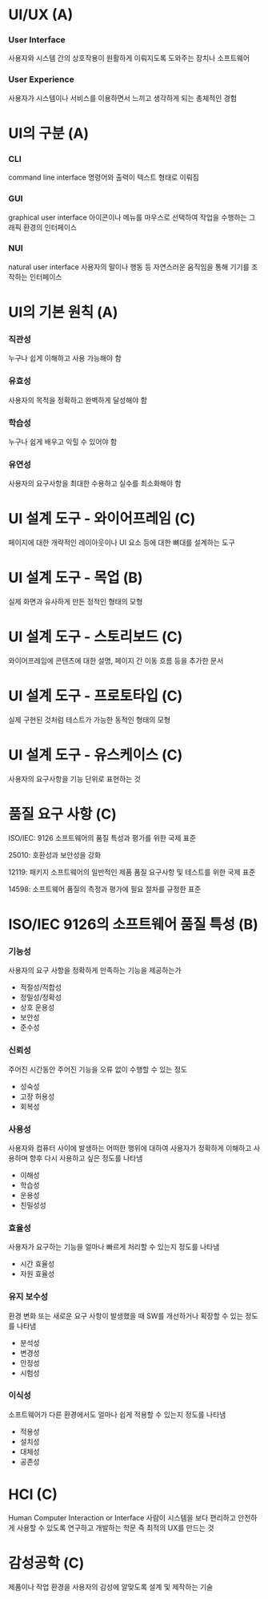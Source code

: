 # UI/UX (A)

### User Interface
사용자와 시스템 간의 상호작용이 원활하게 이뤄지도록 도와주는 장치나 소프트웨어

### User Experience
사용자가 시스템이나 서비스를 이용하면서 느끼고 생각하게 되는 총체적인 경험

# UI의 구분 (A)

### CLI
command line interface
명령어와 출력이 텍스트 형태로 이뤄짐

### GUI
graphical user interface
아이콘이나 메뉴를 마우스로 선택하여 작업을 수행하는 그래픽 환경의 인터페이스

### NUI
natural user interface
사용자의 말이나 행동 등 자연스러운 움직임을 통해 기기를 조작하는 인터페이스

# UI의 기본 원칙 (A)

### 직관성
누구나 쉽게 이해하고 사용 가능해야 함

### 유효성
사용자의 목적을 정확하고 완벽하게 달성해야 함

### 학습성
누구나 쉽게 배우고 익힐 수 있어야 함

### 유연성
사용자의 요구사항을 최대한 수용하고 실수를 최소화해야 함

# UI 설계 도구 - 와이어프레임 (C)

페이지에 대한 개략적인 레이아웃이나 UI 요소 등에 대한 뼈대를 설계하는 도구

# UI 설계 도구 - 목업 (B)

실제 화면과 유사하게 만든 정적인 형태의 모형
# UI 설계 도구 - 스토리보드 (C)

와이어프레임에 콘텐츠에 대한 설명, 페이지 간 이동 흐름 등을 추가한 문서
# UI 설계 도구 - 프로토타입 (C)

실제 구현된 것처럼 테스트가 가능한 동적인 형태의 모형

# UI 설계 도구 - 유스케이스 (C)

사용자의 요구사항을 기능 단위로 표현하는 것

# 품질 요구 사항 (C)

ISO/IEC: 9126 소프트웨어의 품질 특성과 평가를 위한 국제 표준

25010: 호환성과 보안성을 강화

12119: 패키지 소프트웨어의 일반적인 제품 품질 요구사항 및 테스트를 위한 국제 표준

14598: 소프트웨어 품질의 측정과 평가에 필요 절차를 규정한 표준

# ISO/IEC 9126의 소프트웨어 품질 특성 (B)

### 기능성
사용자의 요구 사항을 정확하게 만족하는 기능을 제공하는가
- 적절성/적합성
- 정밀성/정확성
- 상호 운용성
- 보안성
- 준수성

### 신뢰성
주어진 시간동안 주어진 기능을 오류 없이 수행할 수 있는 정도
- 성숙성
- 고장 허용성
- 회복성

### 사용성
사용자와 컴퓨터 사이에 발생하는 어떠한 행위에 대하여 사용자가 정확하게 이해하고 사용하며 향후 다시 사용하고 싶은 정도를 나타냄
- 이해성
- 학습성
- 운용성
- 친밀성성

### 효율성
사용자가 요구하는 기능을 얼마나 빠르게 처리할 수 있는지 정도를 나타냄
- 시간 효율성
- 자원 효율성

### 유지 보수성
환경 변화 또는 새로운 요구 사항이 발생했을 때 SW를 개선하거나 확장할 수 있는 정도를 나타냄
- 분석성
- 변경성
- 안정성
- 시험성

### 이식성
소프트웨어가 다른 환경에서도 얼마나 쉽게 적용할 수 있는지 정도를 나타냄
- 적용성
- 설치성
- 대체성
- 공존성

# HCI (C)

Human Computer Interaction or Interface
사람이 시스템을 보다 편리하고 안전하게 사용할 수 있도록 연구하고 개발하는 학문
즉 최적의 UX를 만드는 것

# 감성공학 (C)

제품이나 작업 환경을 사용자의 감성에 알맞도록 설계 및 제작하는 기술